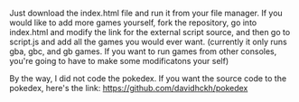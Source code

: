 Just download the index.html file and run it from your file manager. If you would like to add more games yourself, fork the repository, go into index.html and modify the link for the external script source, and then go to script.js and add all the games you would ever want. (currently it only runs gba, gbc, and gb games. If you want to run games from other consoles, you're going to have to make some modificatons your self) 

By the way, I did not code the pokedex. If you want the source code to the pokedex, here's the link: https://github.com/davidhckh/pokedex
